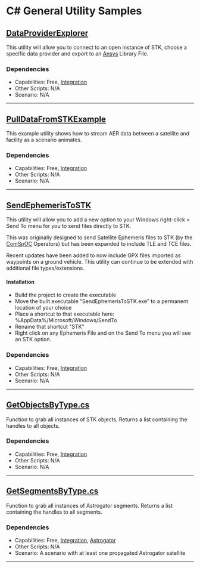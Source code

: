 # C# General Utility Samples

## [DataProviderExplorer](DataProviderExplorer)

This utility will allow you to connect to an open instance of STK, choose a specific data provider and export to an [Ansys](https://ansys.com) Library File.

### Dependencies

* Capabilities: Free, [Integration](https://www.agi.com/products/stk-systems-bundle/stk-integration)
* Other Scripts: N/A
* Scenario: N/A

---

## [PullDataFromSTKExample](PullDataFromSTKExample)

This example utility shows how to stream AER data between a satellite and facility as a scenario animates.

### Dependencies

* Capabilities: Free, [Integration](https://www.agi.com/products/stk-systems-bundle/stk-integration)
* Other Scripts: N/A
* Scenario: N/A

---

## [SendEphemerisToSTK](SendEphemerisToSTK)

This utility will allow you to add a new option to your Windows right-click > Send To menu for you to send files directly to STK.

This was originally designed to send Satellite Ephemeris files to STK (by the [ComSpOC](https://comspoc.com/) Operators) but has been expanded to include TLE and TCE files.

Recent updates have been added to now include GPX files imported as waypoints on a ground vehicle.  This utility can continue to be extended with additional file types/extensions.

#### Installation

* Build the project to create the executable
* Move the built executable "SendEphemerisToSTK.exe" to a permanent location of your choice
* Place a shortcut to that executable here: %AppData%/Microsoft/Windows/SendTo
* Rename that shortcut "STK"
* Right click on any Ephemeris File and on the Send To menu you will see an STK option.

### Dependencies

* Capabilities: Free, [Integration](https://www.agi.com/products/stk-systems-bundle/stk-integration)
* Other Scripts: N/A
* Scenario: N/A

---

## [GetObjectsByType.cs](GetObjectsByType.cs)

Function to grab all instances of <object type> STK objects. Returns a list containing the handles to all <object type> objects. 

### Dependencies

* Capabilities: Free, [Integration](https://www.agi.com/products/stk-systems-bundle/stk-integration)
* Other Scripts: N/A
* Scenario: N/A

---
  
## [GetSegmentsByType.cs](GetSegmentsByType.cs)

  Function to grab all instances of <segment type> Astrogator segments. Returns a list containing the handles to all <segment type> segments.

### Dependencies

* Capabilities: Free, [Integration](https://www.agi.com/products/stk-systems-bundle/stk-integration), [Astrogator](https://www.agi.com/products/stk-specialized-modules/stk-astrogator)
* Other Scripts: N/A
* Scenario: A scenario with at least one propagated Astrogator satellite

---
